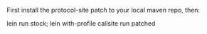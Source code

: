 
First install the protocol-site patch to your local maven repo, then:

lein run stock; 
lein with-profile callsite run patched
